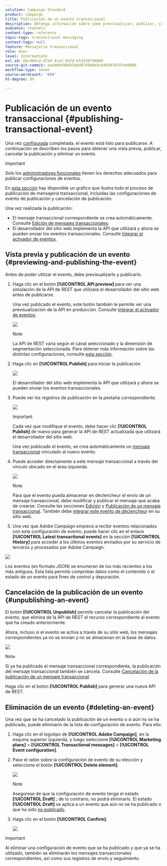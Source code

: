 ```yaml
---
solution: Campaign Standard
product: campaign
title: Publicación de un evento transaccional
description: Obtenga información sobre cómo previsualizar, publicar, cancelar la publicación y eliminar una configuración de evento transaccional.
audience: channels
content-type: reference
topic-tags: transactional-messaging
context-tags: null
feature: Mensajería transaccional
role: User
level: Intermediate
exl-id: 6bcd8dcd-d710-4ca3-937d-bf4339f36069
source-git-commit: aeeb6b4984b3bdd974960e8c6403876fdfedd886
workflow-type: tm+mt
source-wordcount: '609'
ht-degree: 8%

---
```


# Publicación de un evento transaccional {#publishing-transactional-event}

Una vez [configurada](../../channels/using/configuring-transactional-event.md) completada, el evento está listo para publicarse. A continuación se describen los pasos para obtener una vista previa, publicar, cancelar la publicación y eliminar un evento.

>[!IMPORTANT]
>
>Solo los [administradores funcionales](../../administration/using/users-management.md#functional-administrators) <!--being part of the **[!UICONTROL All]** [organizational unit](../../administration/using/organizational-units.md) -->tienen los derechos adecuados para publicar configuraciones de eventos.

En [esta sección](../../channels/using/publishing-transactional-message.md) hay disponible un gráfico que ilustra todo el proceso de publicación de mensajería transaccional, incluidas las configuraciones de evento de publicación y cancelación de publicación.

Una vez realizada la publicación:
* El mensaje transaccional correspondiente se crea automáticamente. Consulte [Edición de mensajes transaccionales](../../channels/using/editing-transactional-message.md).
* El desarrollador del sitio web implementa la API que utilizará y ahora se pueden enviar los eventos transaccionales. Consulte [Integrar el activador de eventos](../../channels/using/getting-started-with-transactional-msg.md#integrate-event-trigger).

## Vista previa y publicación de un evento {#previewing-and-publishing-the-event}

Antes de poder utilizar el evento, debe previsualizarlo y publicarlo.

1. Haga clic en el botón **[!UICONTROL API preview]** para ver una simulación de la API de REST que utilizará el desarrollador del sitio web antes de publicarse.

   Una vez publicado el evento, este botón también le permite ver una previsualización de la API en producción. Consulte [Integrar el activador de eventos](../../channels/using/getting-started-with-transactional-msg.md#integrate-event-trigger).

   ![](assets/message-center_api_preview.png)

   >[!NOTE]
   >
   >La API de REST varía según el canal seleccionado y la dimensión de segmentación seleccionada. Para obtener más información sobre las distintas configuraciones, consulte [esta sección](../../channels/using/configuring-transactional-event.md#transactional-event-specific-configurations).

1. Haga clic en **[!UICONTROL Publish]** para iniciar la publicación.

   ![](assets/message-center_pub.png)

   El desarrollador del sitio web implementa la API que utilizará y ahora se pueden enviar los eventos transaccionales.

1. Puede ver los registros de publicación en la pestaña correspondiente.

   ![](assets/message-center_logs.png)

   >[!IMPORTANT]
   >
   >Cada vez que modifique el evento, debe hacer clic **[!UICONTROL Publish]** de nuevo para generar la API de REST actualizada que utilizará el desarrollador del sitio web.

   Una vez publicado el evento, se crea automáticamente un [mensaje transaccional](../../channels/using/editing-transactional-message.md) vinculado al nuevo evento.

1. Puede acceder directamente a este mensaje transaccional a través del vínculo ubicado en el área izquierda.

   ![](assets/message-center_messagegeneration.png)

   >[!NOTE]
   >
   >Para que el evento pueda almacenar en déclencheur el envío de un mensaje transaccional, debe modificar y publicar el mensaje que acaba de crearse. Consulte las secciones [Edición](../../channels/using/editing-transactional-message.md) y [Publicación de un mensaje transaccional](../../channels/using/publishing-transactional-message.md). También debe [integrar este evento de déclencheur](../../channels/using/getting-started-with-transactional-msg.md#integrate-event-trigger) en su sitio web.

1. Una vez que Adobe Campaign empiece a recibir eventos relacionados con esta configuración de evento, puede hacer clic en el enlace **[!UICONTROL Latest transactional events]** en la sección **[!UICONTROL History]** para acceder a los últimos eventos enviados por su servicio de terceros y procesados por Adobe Campaign.

![](assets/message-center_latest-events.png)

Los eventos (en formato JSON) se enumeran de los más recientes a los más antiguos. Esta lista permite comprobar datos como el contenido o el estado de un evento para fines de control y depuración.

## Cancelación de la publicación de un evento {#unpublishing-an-event}

El botón **[!UICONTROL Unpublish]** permite cancelar la publicación del evento, que elimina de la API de REST el recurso correspondiente al evento que ha creado anteriormente.

Ahora, incluso si el evento se activa a través de su sitio web, los mensajes correspondientes ya no se envían y no se almacenan en la base de datos.

![](assets/message-center_unpublish.png)

>[!NOTE]
>
>Si ya ha publicado el mensaje transaccional correspondiente, la publicación del mensaje transaccional también se cancela. Consulte [Cancelación de la publicación de un mensaje transaccional](../../channels/using/publishing-transactional-message.md#unpublishing-a-transactional-message).

Haga clic en el botón **[!UICONTROL Publish]** para generar una nueva API de REST.

<!--## Transactional messaging publication process {#transactional-messaging-pub-process}

The chart below illustrates the transactional messaging publication process.

![](assets/message-center_pub-process.png)

For more on publishing, pausing and unpublishing a transactional message, see [this section](../../channels/using/publishing-transactional-message.md).-->

## Eliminación de un evento {#deleting-an-event}

Una vez que se ha cancelado la publicación de un evento o si aún no se ha publicado, puede eliminarlo de la lista de configuración de evento. Para ello:

1. Haga clic en el logotipo de **[!UICONTROL Adobe Campaign]**, en la esquina superior izquierda, y luego seleccione **[!UICONTROL Marketing plans]** > **[!UICONTROL Transactional messages]** > **[!UICONTROL Event configuration]**.
1. Pase el ratón sobre la configuración de evento de su elección y seleccione el botón **[!UICONTROL Delete element]**.

   ![](assets/message-center_delete-button.png)

   >[!NOTE]
   >
   >Asegúrese de que la configuración de evento tenga el estado **[!UICONTROL Draft]** ; de lo contrario, no podrá eliminarlo. El estado **[!UICONTROL Draft]** se aplica a un evento que aún no se ha publicado o que ha sido [no publicado](#unpublishing-an-event).

1. Haga clic en el botón **[!UICONTROL Confirm]**.

   ![](assets/message-center_delete-confirm.png)

>[!IMPORTANT]
>
>Al eliminar una configuración de evento que se ha publicado y que ya se ha utilizado, también se eliminarán los mensajes transaccionales correspondientes, así como sus registros de envío y seguimiento.

